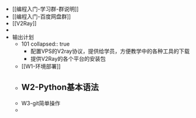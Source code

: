 - [[编程入门-学习群-群说明]]
- [[编程入门-百度网盘群]]
- [[V2Ray]]
-
- 输出计划
	- 101
	  collapsed:: true
		- 配置VPS的V2ray协议，提供给学员，方便教学中的各种工具的下载
		- 提供V2Ray的各个平台的安装包
	- [[W1-环境部署]]
	- W2-Python基本语法
		-
	- W3-git简单操作
	-